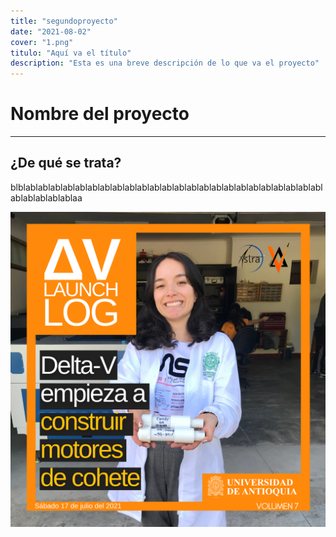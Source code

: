 ```yaml
---
title: "segundoproyecto"
date: "2021-08-02"
cover: "1.png"
titulo: "Aquí va el título"
description: "Esta es una breve descripción de lo que va el proyecto"
---
```

# Nombre del proyecto

***

## ¿De qué se trata?

blblablablablablablablablablablablablablablablablablablablablablablablablablablablablablablaa

![Imagen de ejemplo](1.png)
